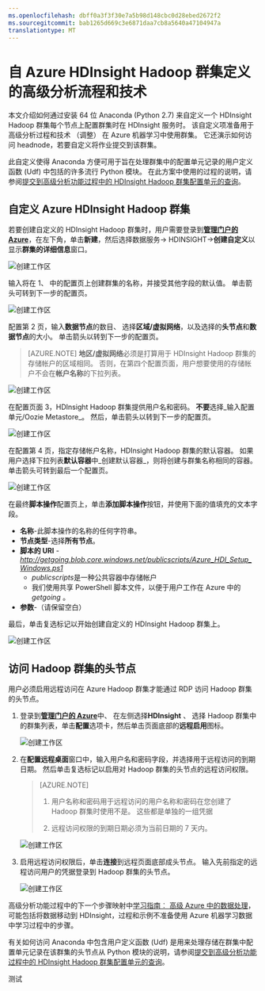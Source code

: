 ```yaml
---
ms.openlocfilehash: dbff0a3f3f30e7a5b98d148cbc0d28ebed2672f2
ms.sourcegitcommit: bab1265d669c3e6871daa7cb8a5640a47104947a
translationtype: MT
---
```

<properties 
    pageTitle="自定义高级分析流程和技术的 Hadoop 群集 |Microsoft Azure" 
    description="可自定义 Azure HDInsight Hadoop 群集中流行的 Python 模块。"
    services="machine-learning" 
    solutions="" 
    documentationCenter="" 
    authors="hangzh-msft" 
    manager="paulettm" 
    editor="cgronlun"  />

<tags 
    ms.service="machine-learning" 
    ms.workload="data-services" 
    ms.tgt_pltfrm="na" 
    ms.devlang="na" 
    ms.topic="article" 
    ms.date="09/01/2015" 
    ms.author="hangzh;bradsev" />

# 自 Azure HDInsight Hadoop 群集定义的高级分析流程和技术

本文介绍如何通过安装 64 位 Anaconda (Python 2.7) 来自定义一个 HDInsight Hadoop 群集每个节点上配置群集时在 HDInsight 服务时。 该自定义项准备用于高级分析过程和技术 （调整） 在 Azure 机器学习中使用群集。 它还演示如何访问 headnode，若要自定义将作业提交到该群集。

此自定义使得 Anaconda 方便可用于旨在处理群集中的配置单元记录的用户定义函数 (Udf) 中包括的许多流行 Python 模块。 在此方案中使用的过程的说明，请参阅[提交到高级分析功能过程中的 HDInsight Hadoop 群集配置单元的查询](machine-learning-data-science-hive-queries.md)。


## <a name="customize"></a>自定义 Azure HDInsight Hadoop 群集

若要创建自定义的 HDInsight Hadoop 群集时，用户需要登录到[**管理门户的 Azure**](https://manage.windowsazure.com/)，在左下角，单击**新建**，然后选择数据服务-> HDINSIGHT->**创建自定义**以显示**群集的详细信息**窗口。 

![创建工作区][1]

输入将在 1、 中的配置页上创建群集的名称，并接受其他字段的默认值。 单击箭头可转到下一步的配置页。 

![创建工作区][2]

配置第 2 页，输入**数据节点**的数目、 选择**区域/虚拟网络**，以及选择的**头节点**和**数据节点**的大小。 单击箭头以转到下一步的配置页。

>[AZURE.NOTE] **地区/虚拟网络**必须是打算用于 HDInsight Hadoop 群集的存储帐户的区域相同。 否则，在第四个配置页面，用户想要使用的存储帐户不会在**帐户名称**的下拉列表。

![创建工作区][3]

在配置页面 3，HDInsight Hadoop 群集提供用户名和密码。 **不要**选择_输入配置单元/Oozie Metastore_。 然后，单击箭头以转到下一步的配置页。 

![创建工作区][4]

在配置第 4 页，指定存储帐户名称，HDInsight Hadoop 群集的默认容器。 如果用户选择下拉列表**默认容器**中_创建默认容器_，则将创建与群集名称相同的容器。 单击箭头可转到最后一个配置页。

![创建工作区][5]

在最终**脚本操作**配置页上，单击**添加脚本操作**按钮，并使用下面的值填充的文本字段。
 
* **名称**-此脚本操作的名称的任何字符串。 
* **节点类型**-选择**所有节点**。 
* **脚本的 URI** - *http://getgoing.blob.core.windows.net/publicscripts/Azure_HDI_Setup_Windows.ps1* 
    * *publicscripts*是一种公共容器中存储帐户 
    * 我们使用共享 PowerShell 脚本文件，以便于用户工作在 Azure 中的*getgoing* 。 
* **参数**-（请保留空白）

最后，单击复选标记以开始创建自定义的 HDInsight Hadoop 群集上。 

![创建工作区][6]

## <a name="headnode"></a> 访问 Hadoop 群集的头节点

用户必须启用远程访问在 Azure Hadoop 群集才能通过 RDP 访问 Hadoop 群集的头节点。 

1. 登录到[**管理门户的 Azure**](https://manage.windowsazure.com/)中、 在左侧选择**HDInsight** 、 选择 Hadoop 群集中的群集列表，单击**配置**选项卡，然后单击页面底部的**远程启用**图标。
    
    ![创建工作区][7]

2. 在**配置远程桌面**窗口中，输入用户名和密码字段，并选择用于远程访问的到期日期。 然后单击复选标记以启用对 Hadoop 群集的头节点的远程访问权限。
    
    >[AZURE.NOTE] 
    >
    >1. 用户名称和密码用于远程访问的用户名称和密码在您创建了 Hadoop 群集时使用不是。 这些都是单独的一组凭据
    >
    >2. 远程访问权限的到期日期必须为当前日期的 7 天内。

    ![创建工作区][8]

3. 启用远程访问权限后，单击**连接**到远程页面底部成头节点。 输入先前指定的远程访问用户的凭据登录到 Hadoop 群集的头节点。

     ![创建工作区][9]

高级分析功能过程中的下一个步骤映射中[学习指南︰ 高级 Azure 中的数据处理](machine-learning-data-science-advanced-data-processing.md)，可能包括将数据移动到 HDInsight，过程和示例不准备使用 Azure 机器学习数据中学习过程中的步骤。

有关如何访问 Anaconda 中包含用户定义函数 (Udf) 是用来处理存储在群集中配置单元记录在该群集的头节点从 Python 模块的说明，请参阅[提交到高级分析功能过程中的 HDInsight Hadoop 群集配置单元的查询](machine-learning-data-science-process-hive-tables.md)。

[1]: ./media/machine-learning-data-science-customize-hadoop-cluster/customize-cluster-img1.png
[2]: ./media/machine-learning-data-science-customize-hadoop-cluster/customize-cluster-img2.png
[3]: ./media/machine-learning-data-science-customize-hadoop-cluster/customize-cluster-img3.png
[4]: ./media/machine-learning-data-science-customize-hadoop-cluster/customize-cluster-img4.png
[5]: ./media/machine-learning-data-science-customize-hadoop-cluster/customize-cluster-img5.png
[6]: ./media/machine-learning-data-science-customize-hadoop-cluster/script-actions.png
[7]: ./media/machine-learning-data-science-customize-hadoop-cluster/enable-remote-access-1.png
[8]: ./media/machine-learning-data-science-customize-hadoop-cluster/enable-remote-access-2.png
[9]: ./media/machine-learning-data-science-customize-hadoop-cluster/enable-remote-access-3.png

 
测试
